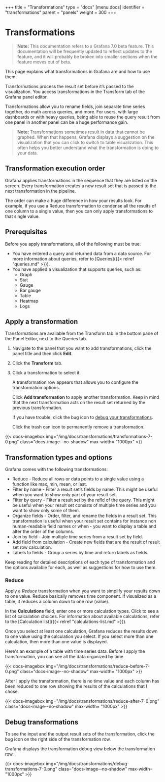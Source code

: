 +++
title = "Transformations"
type = "docs"
[menu.docs]
identifier = "transformations"
parent = "panels"
weight = 300
+++

# Transformations

> **Note:** This documentation refers to a Grafana 7.0 beta feature. This documentation will be frequently updated to reflect updates to the feature, and it will probably be broken into smaller sections when the feature moves out of beta.

This page explains what transformations in Grafana are and how to use them.

Transformations process the result set before it’s passed to the visualization. You access transformations in the Transform tab of the Grafana panel editor.

Transformations allow you to rename fields, join separate time series together, do math across queries, and more. For users\, with large dashboards or with heavy queries, being able to reuse the query result from one panel in another panel can be a huge performance gain.

> **Note:** Transformations sometimes result in data that cannot be graphed. When that happens, Grafana displays a suggestion on the visualization that you can click to switch to table visualization. This often helps you better understand what the transformation is doing to your data.

## Transformation execution order

Grafana applies transformations in the sequence that they are listed on the screen. Every transformation creates a new result set that is passed to the next transformation in the pipeline.

The order can make a huge difference in how your results look. For example, if you use a Reduce transformation to condense all the results of one column to a single value, then you can only apply transformations to that single value.

## Prerequisites

Before you apply transformations, all of the following must be true:

- You have entered a query and returned data from a data source. For more information about queries, refer to [Queries]({{< relref "queries.md" >}}).
- You have applied a visualization that supports queries, such as:
  - Graph
  - Stat
  - Gauge
  - Bar gauge
  - Table
  - Heatmap
  - Logs

## Apply a transformation

Transformations are available from the Transform tab in the bottom pane of the Panel Editor, next to the Queries tab.

1. Navigate to the panel that you want to add transformations, click the panel title and then click **Edit**.
1. Click the **Transform** tab.
1. Click a transformation to select it. 
  
   A transformation row appears that allows you to configure the transformation options.

   Click **Add transformation** to apply another transformation. Keep in mind that the next transformation acts on the result set returned by the previous transformation.

   If you have trouble, click the bug icon to [debug your transformations](#debug-transformations).

   Click the trash can icon to permanently remove a transformation.

{{< docs-imagebox img="/img/docs/transformations/transformations-7-0.png" class="docs-image--no-shadow" max-width= "1000px" >}}

## Transformation types and options

Grafana comes with the following transformations:

- Reduce - Reduce all rows or data points to a single value using a function like max, min, mean, or last.
- Filter by name - Filter a result set’s fields by name. This might be useful when you want to show only part of your result set.
- Filter by query - Filter a result set by the refId of the query. This might be useful when your result set consists of multiple time series and you want to show only some of them.
- Organize fields - Order, filter, and rename the fields in a result set. This transformation is useful when your result set contains for instance non human-readable field names or when - you want to display a table and alter the order of the columns. 
- Join by field - Join multiple time series from a result set by field.
- Add field from calculation - Create new fields that are the result of result set row calculation.
- Labels to fields - Group a series by time and return labels as fields.

Keep reading for detailed descriptions of each type of transformation and the options available for each, as well as suggestions for how to use them.

### Reduce

Apply a _Reduce_ transformation when you want to simplify your results down to one value. Reduce basically removes time component. If visualized as a table, it reduces a column down to one row (value).

In the **Calculations** field, enter one or more calculation types. Click to see a list of calculation choices. For information about available calculations, refer to the [Calculation list]({{< relref "calculations-list.md" >}}).

Once you select at least one calculation, Grafana reduces the results down to one value using the calculation you select. If you select more than one calculation, then more than one value is displayed.

Here's an example of a table with time series data. Before I apply the transformation, you can see all the data organized by time.

{{< docs-imagebox img="/img/docs/transformations/reduce-before-7-0.png" class="docs-image--no-shadow" max-width= "1000px" >}}

After I apply the transformation, there is no time value and each column has been reduced to one row showing the results of the calculations that I chose.

{{< docs-imagebox img="/img/docs/transformations/reduce-after-7-0.png" class="docs-image--no-shadow" max-width= "1000px" >}}

## Debug transformations

To see the input and the output result sets of the transformation, click the bug icon on the right side of the transformation row.

Grafana displays the transformation debug view below the transformation row.

{{< docs-imagebox img="/img/docs/transformations/debug-transformations-7-0.png" class="docs-image--no-shadow" max-width= "1000px" >}}
